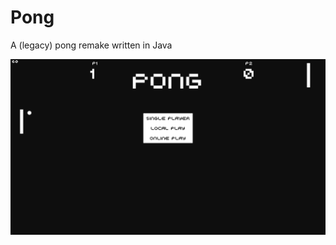 # Pong
A (legacy) pong remake written in Java

<p align="center">
  <img src="https://github.com/Ark1409/Pong/blob/main/pong-menu.png?raw=true"/>
</p>
